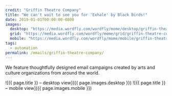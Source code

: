 ```yaml
---
credit: "Griffin Theatre Company"
title: "We can't wait to see you for 'Exhale' by Black Birds!"
date: 2019-01-01T00:00:00-0800
images:
  desktop: "https://media.wordfly.com/wordfly/mome/desktop/griffin-theatre-company.jpg"
  grid: "https://media.wordfly.com/wordfly/mome/grid/griffin-theatre-company.jpg"
  mobile: "https://media.wordfly.com/wordfly/mome/mobile/griffin-theatre-company.jpg"
tags:
  - automation
permalink: /emails/griffin-theatre-company/
---
```

We feature thoughtfully designed email campaigns created by arts and culture organizations from around the world.

![{{ page.title }} – desktop view]({{ page.images.desktop }})
![{{ page.title }} – mobile view]({{ page.images.mobile }})
